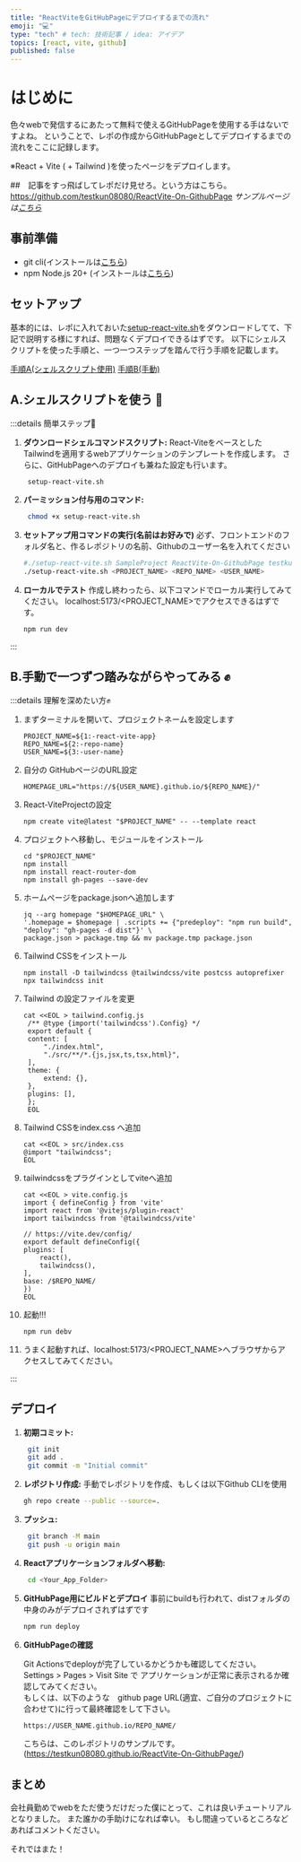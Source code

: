 ```yaml
---
title: "ReactViteをGitHubPageにデプロイするまでの流れ"
emoji: "💻"
type: "tech" # tech: 技術記事 / idea: アイデア
topics: [react, vite, github]
published: false
---
```



# はじめに
色々webで発信するにあたって無料で使えるGitHubPageを使用する手はないですよね。
ということで、レポの作成からGitHubPageとしてデプロイするまでの流れをここに記録します。

※React + Vite ( + Tailwind )を使ったページをデプロイします。

##　記事をすっ飛ばしてレポだけ見せろ。という方はこちら。
https://github.com/testkun08080/ReactVite-On-GithubPage
*サンプルページは[こちら](https://testkun08080.github.io/ReactVite-On-GithubPage/)*

## 事前準備

- git cli(インストールは[こちら](https://cli.github.com/))
- npm Node.js 20+ (インストールは[こちら](https://nodejs.org/en/download/))


## セットアップ
基本的には、レポに入れておいた[setup-react-vite.sh](https://github.com/testkun08080/ReactVite-On-GithubPage/blob/main/setup-react-vite.sh)をダウンロードしてて、下記で説明する様にすれば、問題なくデプロイできるはずです。
以下にシェルスクリプトを使った手順と、一つ一つステップを踏んで行う手順を記載します。

[手順A(シェルスクリプト使用)](#%E8%A6%8B%E5%87%BA%E3%81%971%E3%81%A7%E3%81%99)
[手順B(手動)](#%E8%A6%8B%E5%87%BA%E3%81%971%E3%81%A7%E3%81%99)

## A.シェルスクリプトを使う 🤖
:::details 簡単ステップ🤖

1. **ダウンロードシェルコマンドスクリプト:** 
  React-ViteをベースとしたTailwindを適用するwebアプリケーションのテンプレートを作成します。
  さらに、GitHubPageへのデプロイも兼ねた設定も行います。
   ```bash
    setup-react-vite.sh
   ```
1. **パーミッション付与用のコマンド:** 
   ```bash
    chmod +x setup-react-vite.sh
   ```
2. **セットアップ用コマンドの実行(名前はお好みで)**
    必ず、フロントエンドのフォルダ名と、作るレポジトリの名前、Githubのユーザー名を入れてください
    ```bash
   #./setup-react-vite.sh SampleProject ReactVite-On-GithubPage testkun08080
    ./setup-react-vite.sh <PROJECT_NAME> <REPO_NAME> <USER_NAME>
   ```
3. **ローカルでテスト**
    作成し終わったら、以下コマンドでローカル実行してみてください。
    localhost:5173/<PROJECT_NAME>でアクセスできるはずです。
    ```bash
    npm run dev
   ```
:::

## B.手動で一つずつ踏みながらやってみる ✊

:::details 理解を深めたい方✊

1. まずターミナルを開いて、プロジェクトネームを設定します
   ```
   PROJECT_NAME=${1:-react-vite-app}
   REPO_NAME=${2:-repo-name}
   USER_NAME=${3:-user-name}
   ```

2. 自分の GitHubページのURL設定
   ```
   HOMEPAGE_URL="https://${USER_NAME}.github.io/${REPO_NAME}/"
   ```

3. React-ViteProjectの設定
   ```
   npm create vite@latest "$PROJECT_NAME" -- --template react
   ```

4. プロジェクトへ移動し、モジュールをインストール
   ```
   cd "$PROJECT_NAME"
   npm install
   npm install react-router-dom
   npm install gh-pages --save-dev
   ```

5. ホームページをpackage.jsonへ追加します
   ```
   jq --arg homepage "$HOMEPAGE_URL" \
   '.homepage = $homepage | .scripts += {"predeploy": "npm run build", "deploy": "gh-pages -d dist"}' \
   package.json > package.tmp && mv package.tmp package.json
   ```

6. Tailwind CSSをインストール
   ```
   npm install -D tailwindcss @tailwindcss/vite postcss autoprefixer
   npx tailwindcss init
   ```

7. Tailwind の設定ファイルを変更
   ```
   cat <<EOL > tailwind.config.js
    /** @type {import('tailwindcss').Config} */
    export default {
    content: [
        "./index.html",
        "./src/**/*.{js,jsx,ts,tsx,html}",
    ],
    theme: {
        extend: {},
    },
    plugins: [],
    };
    EOL
   ```

8. Tailwind CSSをindex.css へ追加
   ```
   cat <<EOL > src/index.css
   @import "tailwindcss";
   EOL
   ```

9. tailwindcssをプラグインとしてviteへ追加
    ```
    cat <<EOL > vite.config.js
    import { defineConfig } from 'vite'
    import react from '@vitejs/plugin-react'
    import tailwindcss from '@tailwindcss/vite'

    // https://vite.dev/config/
    export default defineConfig({
    plugins: [
        react(),
        tailwindcss(),
    ],
    base: /$REPO_NAME/
    })
    EOL
    ```
    
10. 起動!!!
    ```
    npm run debv
    ```

11. うまく起動すれば、localhost:5173/<PROJECT_NAME>へブラウザからアクセスしてみてください。

:::




## デプロイ
1. **初期コミット:** 
   ```bash
    git init
    git add .
    git commit -m "Initial commit"
2. **レポジトリ作成:** 
   手動でレポジトリを作成、もしくは以下Github CLIを使用
   ```bash
   gh repo create --public --source=.
   ```
3. **プッシュ:** 
   ```bash
    git branch -M main 
    git push -u origin main
   ```
4. **Reactアプリケーションフォルダへ移動:** 
   ```bash
    cd <Your_App_Folder>
   ```
5. **GitHubPage用にビルドとデプロイ**
    事前にbuildも行われて、distフォルダの中身のみがデプロイされずはずです
    ```bash
    npm run deploy
   ```
6. **GitHubPageの確認**
   
    Git Actionsでdeployが完了しているかどうかも確認してください。<br>
   Settings > Pages > Visit Site で アプリケーションが正常に表示されるか確認してみてください。<br>
   もしくは、以下のような　github page URL(適宜、ご自分のプロジェクトに合わせて)に行って最終確認をして下さい。

    ```bash
    https://USER_NAME.github.io/REPO_NAME/
   ```
   
   こちらは、このレポジトリのサンプルです。
   (https://testkun08080.github.io/ReactVite-On-GithubPage/)


## まとめ
会社員勤めでwebをただ使うだけだった僕にとって、これは良いチュートリアルとなりました。
また誰かの手助けになれば幸い。
もし間違っているところなどあればコメントください。

それではまた！